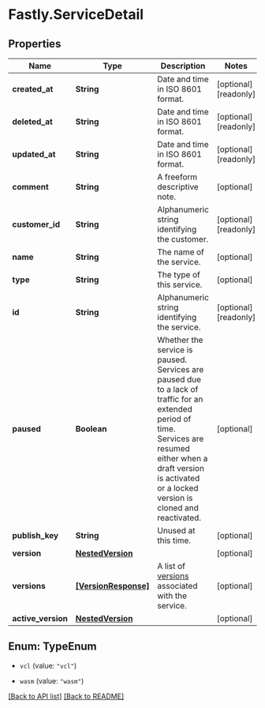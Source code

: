 # Fastly.ServiceDetail

## Properties

Name | Type | Description | Notes
------------ | ------------- | ------------- | -------------
**created_at** | **String** | Date and time in ISO 8601 format. | [optional] [readonly] 
**deleted_at** | **String** | Date and time in ISO 8601 format. | [optional] [readonly] 
**updated_at** | **String** | Date and time in ISO 8601 format. | [optional] [readonly] 
**comment** | **String** | A freeform descriptive note. | [optional] 
**customer_id** | **String** | Alphanumeric string identifying the customer. | [optional] [readonly] 
**name** | **String** | The name of the service. | [optional] 
**type** | **String** | The type of this service. | [optional] 
**id** | **String** | Alphanumeric string identifying the service. | [optional] [readonly] 
**paused** | **Boolean** | Whether the service is paused. Services are paused due to a lack of traffic for an extended period of time. Services are resumed either when a draft version is activated or a locked version is cloned and reactivated. | [optional] 
**publish_key** | **String** | Unused at this time. | [optional] 
**version** | [**NestedVersion**](NestedVersion.md) |  | [optional] 
**versions** | [**[VersionResponse]**](VersionResponse.md) | A list of [versions](/reference/api/services/version/) associated with the service. | [optional] 
**active_version** | [**NestedVersion**](NestedVersion.md) |  | [optional] 



## Enum: TypeEnum


* `vcl` (value: `"vcl"`)

* `wasm` (value: `"wasm"`)





[[Back to API list]](../../README.md#endpoints) [[Back to README]](../../README.md)
